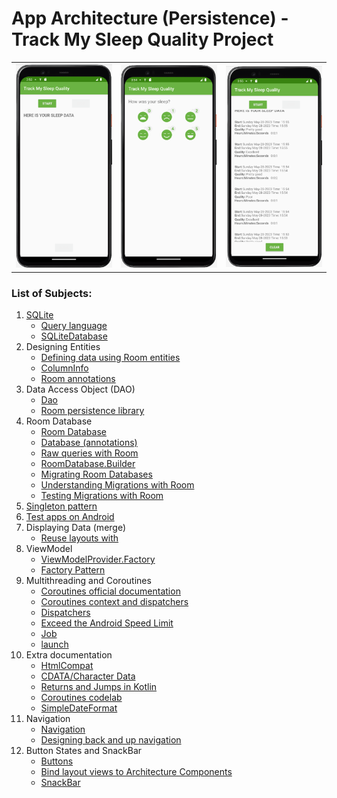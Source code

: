#  App Architecture (Persistence) - Track My Sleep Quality Project

<table style="width:100%">
  <tr>
    <th><img src=".\readme.resources\start.png" alt=" Track My Sleep Quality initial page"/></th>
    <th><img src=".\readme.resources\play.png" alt=" Track My Sleep Quality survey"/></th>
    <th><img src=".\readme.resources\end.png" alt="Track My Sleep Quality history"/></th>
  </tr>
</table>

### List of Subjects:
1. [SQLite](https://www.sqlite.org/index.html)
     * [Query language](https://www.sqlite.org/lang.html)
     * [SQLiteDatabase](https://developer.android.com/reference/android/database/sqlite/SQLiteDatabase)
2. Designing Entities
     * [Defining data using Room entities](https://developer.android.com/training/data-storage/room/defining-data.html)
     * [ColumnInfo](https://developer.android.com/reference/android/arch/persistence/room/ColumnInfo)
     * [Room annotations](https://developer.android.com/reference/android/arch/persistence/room/package-summary#annotations)
3. Data Access Object (DAO)
     * [Dao](https://developer.android.com/reference/android/arch/persistence/room/Dao.html)
     * [Room persistence library](https://developer.android.com/training/data-storage/room/index.html)
4. Room Database
     * [Room Database](https://developer.android.com/reference/android/arch/persistence/room/RoomDatabase)
     * [Database (annotations)](https://developer.android.com/reference/android/arch/persistence/room/Database)
     * [Raw queries with Room](https://developer.android.com/reference/android/arch/persistence/room/RawQuery)
     * [RoomDatabase.Builder](https://developer.android.com/reference/android/arch/persistence/room/RoomDatabase.Builder)
     * [Migrating Room Databases](https://developer.android.com/training/data-storage/room/migrating-db-versions)
     * [Understanding Migrations with Room](https://medium.com/androiddevelopers/understanding-migrations-with-room-f01e04b07929)
     * [Testing Migrations with Room](https://medium.com/androiddevelopers/testing-room-migrations-be93cdb0d975)
5. [Singleton pattern](https://en.wikipedia.org/wiki/Singleton_pattern)
6. [Test apps on Android](https://developer.android.com/training/testing)
7. Displaying Data (merge)
     * [Reuse layouts with <include>](https://developer.android.com/develop/ui/views/layout/improving-layouts/reusing-layouts)
8. ViewModel
     * [ViewModelProvider.Factory](https://developer.android.com/reference/android/arch/lifecycle/ViewModelProvider.Factory)
     * [Factory Pattern](https://en.wikipedia.org/wiki/Factory_method_pattern)
9. Multithreading and Coroutines
     * [Coroutines official documentation](https://kotlinlang.org/docs/coroutines-overview.html)
     * [Coroutines context and dispatchers](https://kotlinlang.org/docs/coroutine-context-and-dispatchers.html)
     * [Dispatchers](https://kotlinlang.org/api/kotlinx.coroutines/kotlinx-coroutines-core/kotlinx.coroutines/-dispatchers/)
     * [Exceed the Android Speed Limit](https://medium.com/androiddevelopers/exceed-the-android-speed-limit-b73a0692abc1)
     * [Job](https://kotlinlang.org/api/kotlinx.coroutines/kotlinx-coroutines-core/kotlinx.coroutines/-job/)
     * [launch](https://kotlinlang.org/api/kotlinx.coroutines/kotlinx-coroutines-core/kotlinx.coroutines/launch.html)
10. Extra documentation
     * [HtmlCompat](https://developer.android.com/reference/androidx/core/text/HtmlCompat)
     * [CDATA/Character Data ](https://www.w3.org/TR/REC-xml/#sec-cdata-sect)
     * [Returns and Jumps in Kotlin](https://kotlinlang.org/docs/returns.html#return-at-labels)
     * [Coroutines codelab](https://developer.android.com/codelabs/kotlin-coroutines#5)
     * [SimpleDateFormat](https://developer.android.com/reference/java/text/SimpleDateFormat)
11. Navigation
     * [Navigation](https://developer.android.com/guide/navigation)
     * [Designing back and up navigation](https://developer.android.com/guide/navigation/navigation-design-graph)
12. Button States and SnackBar
     * [Buttons](https://developer.android.com/develop/ui/views/components/button)
     * [Bind layout views to Architecture Components](https://developer.android.com/topic/libraries/data-binding/architecture)
     * [SnackBar](https://m2.material.io/components/snackbars/android)


